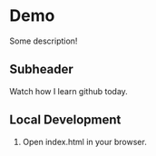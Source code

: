 # Demo 

Some description!

## Subheader

Watch how I learn github today.

## Local Development

1. Open index.html in your browser.


